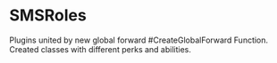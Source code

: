 # SMSRoles
Plugins united by new global forward #CreateGlobalForward Function. 
Created classes with different perks and abilities.
